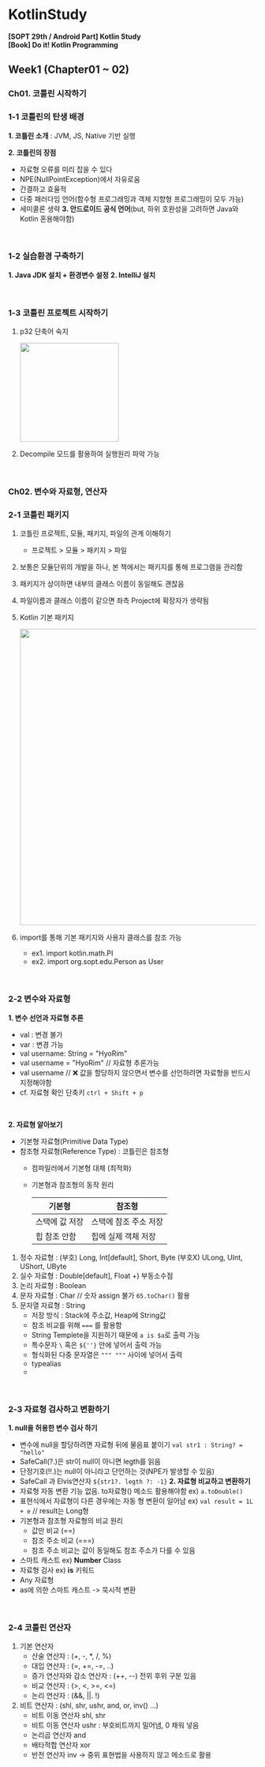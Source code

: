# KotlinStudy

**[SOPT 29th / Android Part] Kotlin Study** <br>
**[Book] Do it! Kotlin Programming**

## Week1 (Chapter01 ~ 02)
### Ch01. 코틀린 시작하기

### 1-1 코틀린의 탄생 배경
**1. 코틀린 소개** : JVM, JS, Native 기반 실행

**2. 코틀린의 장점**
   - 자료형 오류를 미리 잡을 수 있다
   - NPE(NullPointException)에서 자유로움
   - 간결하고 효율적
   - 다중 패러다임 언어(함수형 프로그래밍과 객체 지향형 프로그래밍이 모두 가능)
   - 세미콜론 생략
**3. 안드로이드 공식 언어**(but, 하위 호완성을 고려하면 Java와 Kotlin 혼용해야함)

<br>

### 1-2 실습환경 구축하기
**1. Java JDK 설치 + 환경변수 설정**
**2. IntelliJ 설치**

<br>

### 1-3 코틀린 프로젝트 시작하기
1. p32 단축어 숙지

    <img src = 'https://user-images.githubusercontent.com/59546818/137205767-c73100e5-fb1b-48cd-9193-1fefda216707.png' width = '200'>

2. Decompile 모드를 활용하여 실행원리 파악 가능



<br/>

### Ch02. 변수와 자료형, 연산자

### 2-1 코틀린 패키지
1. 코틀린 프로젝트, 모듈, 패키지, 파일의 관계 이해하기
   - 프로젝트 > 모듈 > 패키지 > 파일
2. 보통은 모듈단위의 개발을 하나, 본 책에서는 패키지를 통해 프로그램을 관리함
3. 패키지가 상이하면 내부의 클래스 이름이 동일해도 괜찮음
4. 파일이름과 클래스 이름이 같으면 좌측 Project에 확장자가 생략됨
5. Kotlin 기본 패키지

    <img src = 'https://user-images.githubusercontent.com/59546818/137206627-14fe122c-57a6-48a2-8372-e2554f20c377.png' width = '600'/>

6. import를 통해 기본 패키지와 사용자 클래스를 참조 가능
    - ex1. import kotlin.math.PI
    - ex2. import org.sopt.edu.Person as User

<br/>

### 2-2 변수와 자료형
**1. 변수 선언과 자료형 추론**
- val : 변경 불가
- var : 변경 가능
- val username: String = "HyoRim"
- val username = "HyoRim"   // 자료형 추론가능
- val username // ❌ 값을 할당하지 않으면서 변수를 선언하려면 자료형을 반드시 지정해야함
- cf. 자료형 확인 단축키 `ctrl + Shift + p`

<br>

**2. 자료형 알아보기**
- 기본형 자료형(Primitive Data Type)
- 참조형 자료형(Reference Type) : 코틀린은 참조형
   - 컴파일러에서 기본형 대체 (최적화)
   - 기본형과 참조형의 동작 원리

      | 기본형 | 참조형|
      | ------ | -----|
      |스택에 값 저장 | 스택에 참조 주소 저장|
      | 힙 참조 안함   | 힙에 실제 객체 저장 |
1) 정수 자료형 : (부호) Long, Int[default], Short, Byte (부호X) ULong, UInt, UShort, UByte
2) 실수 자료형 : Double[default], Float  +) 부동소수점
3) 논리 자료형 : Boolean
4) 문자 자료형 : Char // 숫자 assign 불가 `65.toChar()` 활용
5) 문자열 자료형 : String
   - 저장 방식 : Stack에 주소값, Heap에 String값
   - 참조 비교를 위해 `===` 를 활용함
   - String Templete을 지원하기 때문에 `a is $a`로 출력 가능
   - 특수문자 `\` 혹은 `${''}` 안에 넣어서 출력 가능
   - 형식화된 다중 문자열은 `""" """` 사이에 넣어서 출력
   - typealias
   - 
<br/>

### 2-3 자료형 검사하고 변환하기
**1. null을 허용한 변수 검사 하기**
   - 변수에 null을 할당하려면 자료형 뒤에 물음표 붙이기 `val str1 : String? = "hello"`
   - SafeCall(?.)은 str이 null이 아니면 legth를 읽음
   - 단정기호(!!.)는 null이 아니라고 단언하는 것(NPE가 발생할 수 있음)
   - SafeCall 과 Elvis연산자 `${str1?. legth ?: -1}`
**2. 자료형 비교하고 변환하기**
   - 자료형 자동 변환 기능 없음. to자료형() 메소드 활용해야함   ex) `a.toDouble()`
   - 표현식에서 자료형이 다른 경우에는 자동 형 변환이 일어남    ex) `val result = 1L + e` // result는 Long형
   - 기본형과 참조형 자료형의 비교 원리
      - 값만 비교 (==)
      - 참조 주소 비교 (===)
      - 참조 주소 비교는 값이 동일해도 참조 주소가 다를 수 있음
   - 스마트 캐스트  ex) **Number** Class
   - 자료형 검사    ex) **is** 키워드
   - Any 자료형
   - as에 의한 스마트 캐스트 -> 묵시적 변환

<br/>

### 2-4 코틀린 연산자
1. 기본 연산자
   - 산술 연산자 : (+, -, *, /, %)
   - 대입 연산자 : (=, +=, -=, ..)
   - 증가 연산자와 감소 연산자 : (++, --) 전위 후위 구분 있음
   - 비교 연산자 : (>, <, >=, <=)
   - 논리 연산자 : (&&, ||. !)
2. 비트 연산자 : (shl, shr, ushr, and, or, inv() ...)
   - 비트 이동 연산자 shl, shr
   - 비트 이동 연산자 ushr : 부호비트까지 밀어냄, 0 채워 넣음
   - 논리곱 연산자 and
   - 배타적합 연산자 xor
   - 반전 연산자 inv -> 중위 표현법을 사용하지 않고 메소드로 활용




